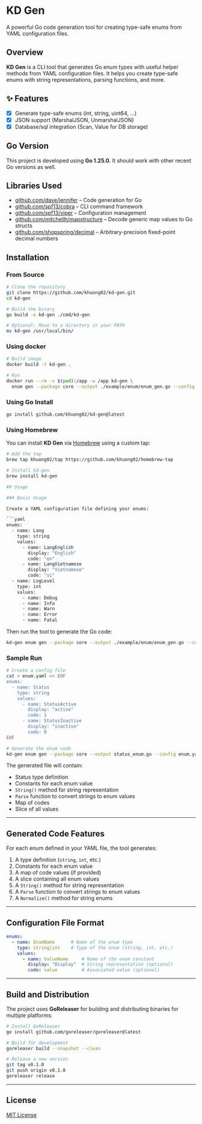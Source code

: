 # KD Gen

A powerful Go code generation tool for creating type-safe enums from YAML configuration files.

## Overview

**KD Gen** is a CLI tool that generates Go enum types with useful helper methods from YAML configuration files.
It helps you create type-safe enums with string representations, parsing functions, and more.

## ✨ Features
- [x] Generate type-safe enums (int, string, uint64, …)
- [x] JSON support (MarshalJSON, UnmarshalJSON)
- [x] Database/sql integration (Scan, Value for DB storage)

## Go Version

This project is developed using **Go 1.25.0**.
It should work with other recent Go versions as well.

## Libraries Used

- [github.com/dave/jennifer](https://github.com/dave/jennifer) – Code generation for Go
- [github.com/spf13/cobra](https://github.com/spf13/cobra) – CLI command framework
- [github.com/spf13/viper](https://github.com/spf13/viper) – Configuration management
- [github.com/mitchellh/mapstructure](https://github.com/mitchellh/mapstructure) – Decode generic map values to Go structs
- [github.com/shopspring/decimal](https://github.com/shopspring/decimal) – Arbitrary-precision fixed-point decimal numbers

## Installation

### From Source

```bash
# Clone the repository
git clone https://github.com/khuong02/kd-gen.git
cd kd-gen

# Build the binary
go build -o kd-gen ./cmd/kd-gen

# Optional: Move to a directory in your PATH
mv kd-gen /usr/local/bin/
```

### Using docker
```bash
# Build image
docker build -t kd-gen .

# Run
docker run --rm -v $(pwd):/app -w /app kd-gen \
  enum gen --package core --output ./example/enum/enum_gen.go --config ./example/enum/enum.yaml
```

### Using Go Install

```bash
go install github.com/khuong02/kd-gen@latest
```

### Using Homebrew

You can install **KD Gen** via [Homebrew](https://brew.sh/) using a custom tap:

```bash
# Add the tap
brew tap khuong02/tap https://github.com/khuong02/homebrew-tap

# Install kd-gen
brew install kd-gen

## Usage

### Basic Usage

Create a YAML configuration file defining your enums:

```yaml
enums:
  - name: Lang
    type: string
    values:
      - name: LangEnglish
        display: "English"
        code: "en"
      - name: LangVietnamese
        display: "Vietnamese"
        code: "vi"
  - name: LogLevel
    type: int
    values:
      - name: Debug
      - name: Info
      - name: Warn
      - name: Error
      - name: Fatal
```

Then run the tool to generate the Go code:

```bash
kd-gen enum gen --package core --output ./example/enum/enum_gen.go --config ./example/enum/enum.yaml
```

### Sample Run

```bash
# Create a config file
cat > enum.yaml << EOF
enums:
  - name: Status
    type: string
    values:
      - name: StatusActive
        display: "active"
        code: 1
      - name: StatusInactive
        display: "inactive"
        code: 0
EOF

# Generate the enum code
kd-gen enum gen --package core --output status_enum.go --config enum.yaml
```

The generated file will contain:

- Status type definition
- Constants for each enum value
- `String()` method for string representation
- `Parse` function to convert strings to enum values
- Map of codes
- Slice of all values

---

## Generated Code Features

For each enum defined in your YAML file, the tool generates:

1. A type definition (`string`, `int`, etc.)
2. Constants for each enum value
3. A map of code values (if provided)
4. A slice containing all enum values
5. A `String()` method for string representation
6. A `Parse` function to convert strings to enum values
7. A `Normalize()` method for string enums

---

## Configuration File Format

```yaml
enums:
  - name: EnumName      # Name of the enum type
    type: string|int    # Type of the enum (string, int, etc.)
    values:
      - name: ValueName     # Name of the enum constant
        display: "Display"  # String representation (optional)
        code: value         # Associated value (optional)
```

---

## Build and Distribution

The project uses **GoReleaser** for building and distributing binaries for multiple platforms:

```bash
# Install GoReleaser
go install github.com/goreleaser/goreleaser@latest

# Build for development
goreleaser build --snapshot --clean

# Release a new version
git tag v0.1.0
git push origin v0.1.0
goreleaser release
```

---

## License

[MIT License](LICENSE)
